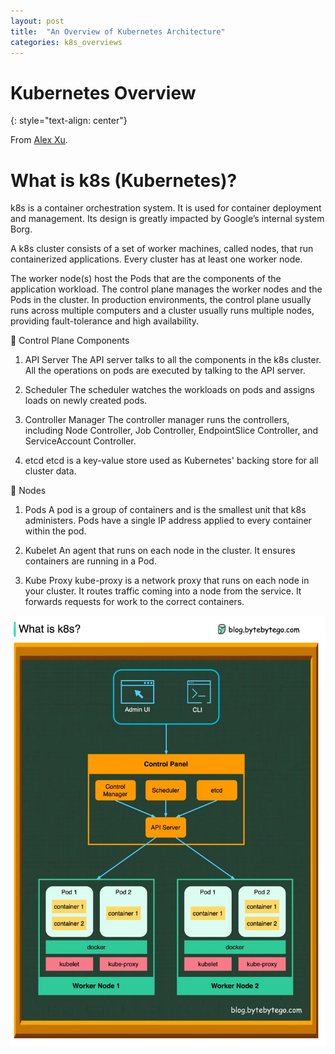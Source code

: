 ```yaml
---
layout: post
title:  "An Overview of Kubernetes Architecture"
categories: k8s_overviews
---
```


# Kubernetes Overview
{: style="text-align: center"}

From [Alex Xu](https://www.linkedin.com/posts/alexxubyte_systemdesign-coding-interviewtips-activity-7078759302592634880-Zfb-/?utm_source=share&utm_medium=member_android).

# What is k8s (Kubernetes)?

k8s is a container orchestration system. It is used for container deployment and management. Its design is greatly impacted by Google’s internal system Borg.

A k8s cluster consists of a set of worker machines, called nodes, that run containerized applications. Every cluster has at least one worker node.

The worker node(s) host the Pods that are the components of the application workload. The control plane manages the worker nodes and the Pods in the cluster. In production environments, the control plane usually runs across multiple computers and a cluster usually runs multiple nodes, providing fault-tolerance and high availability.

🔹 Control Plane Components

1. API Server
The API server talks to all the components in the k8s cluster. All the operations on pods are executed by talking to the API server.

2. Scheduler
The scheduler watches the workloads on pods and assigns loads on newly created pods.

3. Controller Manager
The controller manager runs the controllers, including Node Controller, Job Controller, EndpointSlice Controller, and ServiceAccount Controller.

4. etcd
etcd is a key-value store used as Kubernetes' backing store for all cluster data.

🔹 Nodes
1. Pods
A pod is a group of containers and is the smallest unit that k8s administers. Pods have a single IP address applied to every container within the pod.

2. Kubelet
An agent that runs on each node in the cluster. It ensures containers are running in a Pod.

3. Kube Proxy
kube-proxy is a network proxy that runs on each node in your cluster. It routes traffic coming into a node from the service. It forwards requests for work to the correct containers.

![](/assets/k8_overview.jpg)